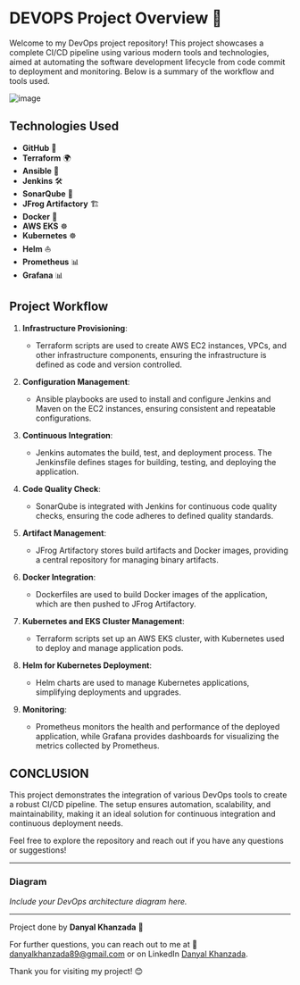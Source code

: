 # **DEVOPS Project Overview** 🚀

Welcome to my DevOps project repository! This project showcases a complete CI/CD pipeline using various modern tools and technologies, aimed at automating the software development lifecycle from code commit to deployment and monitoring. Below is a summary of the workflow and tools used.

![image](https://github.com/user-attachments/assets/ae95ca8f-7ea7-403c-8ffe-11e300530a24)



## **Technologies Used**

- **GitHub** 📁
- **Terraform** 🌍
- **Ansible** 📝
- **Jenkins** 🛠️
- **SonarQube** 🧹
- **JFrog Artifactory** 🏗️
- **Docker** 🐳
- **AWS EKS** ☸️
- **Kubernetes** ☸️
- **Helm** ⛵
- **Prometheus** 📊
- **Grafana** 📊

## **Project Workflow**

1. **Infrastructure Provisioning**:
    - Terraform scripts are used to create AWS EC2 instances, VPCs, and other infrastructure components, ensuring the infrastructure is defined as code and version controlled.

2. **Configuration Management**:
    - Ansible playbooks are used to install and configure Jenkins and Maven on the EC2 instances, ensuring consistent and repeatable configurations.

3. **Continuous Integration**:
    - Jenkins automates the build, test, and deployment process. The Jenkinsfile defines stages for building, testing, and deploying the application.

4. **Code Quality Check**:
    - SonarQube is integrated with Jenkins for continuous code quality checks, ensuring the code adheres to defined quality standards.

5. **Artifact Management**:
    - JFrog Artifactory stores build artifacts and Docker images, providing a central repository for managing binary artifacts.

6. **Docker Integration**:
    - Dockerfiles are used to build Docker images of the application, which are then pushed to JFrog Artifactory.

7. **Kubernetes and EKS Cluster Management**:
    - Terraform scripts set up an AWS EKS cluster, with Kubernetes used to deploy and manage application pods.

8. **Helm for Kubernetes Deployment**:
    - Helm charts are used to manage Kubernetes applications, simplifying deployments and upgrades.

9. **Monitoring**:
    - Prometheus monitors the health and performance of the deployed application, while Grafana provides dashboards for visualizing the metrics collected by Prometheus.

## **CONCLUSION**

This project demonstrates the integration of various DevOps tools to create a robust CI/CD pipeline. The setup ensures automation, scalability, and maintainability, making it an ideal solution for continuous integration and continuous deployment needs.

Feel free to explore the repository and reach out if you have any questions or suggestions!

---

### **Diagram**

*Include your DevOps architecture diagram here.*

---

Project done by **Danyal Khanzada** 🎉

For further questions, you can reach out to me at 📧 [danyalkhanzada89@gmail.com](mailto:danyalkhanzada89@gmail.com) or on LinkedIn [Danyal Khanzada](https://www.linkedin.com/in/danyal-khanzada/).

Thank you for visiting my project! 😊
